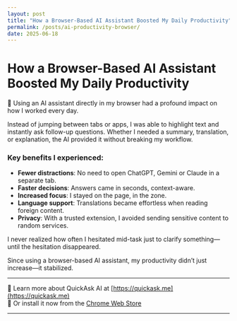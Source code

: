 ```yaml
---
layout: post
title: "How a Browser-Based AI Assistant Boosted My Daily Productivity"
permalink: /posts/ai-productivity-browser/
date: 2025-06-18
---
```

# How a Browser-Based AI Assistant Boosted My Daily Productivity

🧠 Using an AI assistant directly in my browser had a profound impact on how I worked every day.

Instead of jumping between tabs or apps, I was able to highlight text and instantly ask follow-up questions. Whether I needed a summary, translation, or explanation, the AI provided it without breaking my workflow.

### Key benefits I experienced:

- **Fewer distractions**: No need to open ChatGPT, Gemini or Claude in a separate tab.
- **Faster decisions**: Answers came in seconds, context-aware.
- **Increased focus**: I stayed on the page, in the zone.
- **Language support**: Translations became effortless when reading foreign content.
- **Privacy**: With a trusted extension, I avoided sending sensitive content to random services.

I never realized how often I hesitated mid-task just to clarify something—until the hesitation disappeared.

Since using a browser-based AI assistant, my productivity didn’t just increase—it stabilized.

---

🔗 Learn more about QuickAsk AI at [https://quickask.me](https://quickask.me)  
🧩 Or install it now from the [Chrome Web Store](https://chromewebstore.google.com/detail/quickask-ai-d%E1%BB%8Bch-ho%E1%BA%B7c-h%E1%BB%8Fi/jnejgogaflifpdgecjfhpgdiabbeipag)

---

